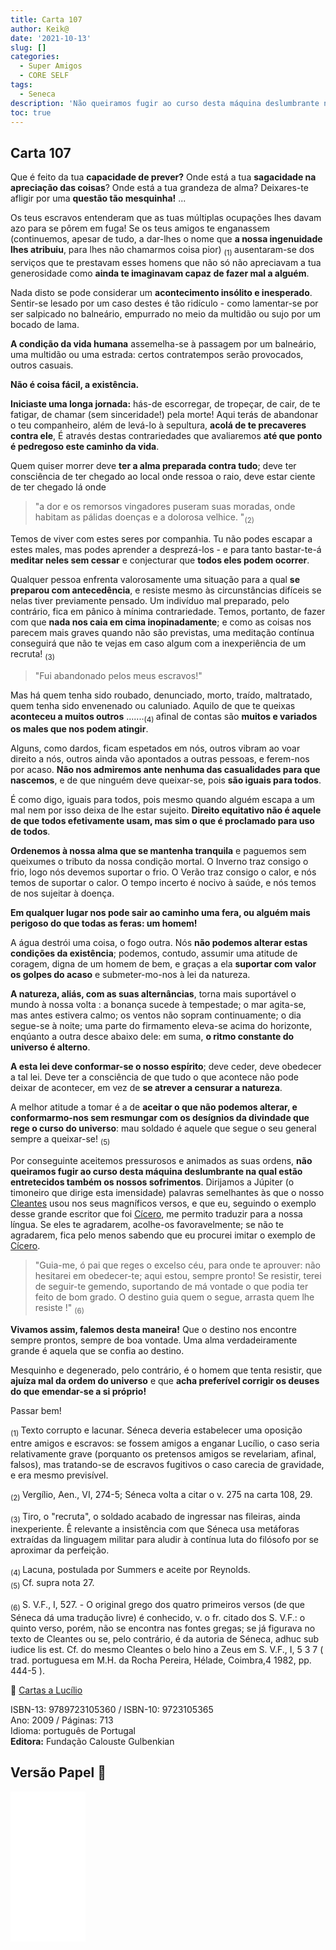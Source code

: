 ```yaml
---
title: Carta 107
author: Keik@
date: '2021-10-13'
slug: []
categories:
  - Super Amigos
  - CORE SELF
tags:
  - Seneca
description: 'Não queiramos fugir ao curso desta máquina deslumbrante na qual estão entretecidos também os nossos sofrimentos.'
toc: true
---
```


## Carta 107

Que é feito da tua **capacidade de prever?** Onde está a tua **sagacidade na apreciação das coisas**? Onde está a tua grandeza de alma? Deixares-te afligir por uma **questão tão mesquinha!** ... 

Os teus escravos entenderam que as tuas múltiplas ocupações lhes davam azo para se pôrem em fuga! Se os teus amigos te enganassem (continuemos, apesar de tudo, a dar-lhes o nome que **a nossa ingenuidade lhes atribuiu**, para lhes não chamarmos coisa pior) <sub>(1) </sub> ausentaram-se dos serviços que te prestavam esses homens que não só não apreciavam a tua generosidade como **ainda te imaginavam capaz de fazer mal a alguém**. 

Nada disto se pode considerar um **acontecimento insólito e inesperado**. Sentir-se lesado por um caso destes é tão ridículo - como lamentar-se por ser salpicado no balneário, empurrado no meio da multidão ou sujo por um bocado de lama. 

**A condição da vida humana** assemelha-se à passagem por um balneário, uma multidão ou uma estrada: certos contratempos serão provocados, outros casuais. 

**Não é coisa fácil, a existência.**

**Iniciaste uma longa jornada:** hás-de escorregar, de tropeçar, de cair, de te fatigar, de chamar (sem sinceridade!) pela morte! Aqui terás de abandonar o teu companheiro, além de levá-lo à sepultura, **acolá de te precaveres contra ele**, É através destas contrariedades que avaliaremos **até que ponto é pedregoso este caminho da vida**.

Quem quiser morrer deve **ter a alma preparada contra tudo**; deve ter consciência de ter chegado ao local onde ressoa o raio, deve estar ciente de ter chegado lá onde 

> "a dor e os remorsos vingadores puseram suas moradas, onde habitam as pálidas doenças e a dolorosa velhice. "<sub>(2) </sub> 

Temos de viver com estes seres por companhia. Tu não podes escapar a estes males, mas podes aprender a desprezá-los - e para tanto bastar-te-á **meditar neles sem cessar** e conjecturar que **todos eles podem ocorrer**. 

Qualquer pessoa enfrenta valorosamente uma situação para a qual **se preparou com antecedência**, e resiste mesmo às circunstâncias difíceis se nelas tiver previamente pensado. Um indivíduo mal preparado, pelo contrário, fica em pânico à mínima contrariedade. Temos, portanto, de fazer com que **nada nos caia em cima inopinadamente**; e como as coisas nos parecem mais graves quando não são previstas, uma meditação contínua conseguirá que não te vejas em caso algum com a inexperiência de um recruta! <sub>(3) </sub> 

> "Fui abandonado pelos meus escravos!" 

Mas há quem tenha sido roubado, denunciado, morto, traído, maltratado, quem tenha sido envenenado ou caluniado. Aquilo de que te queixas **aconteceu a muitos outros** .......<sub>(4) </sub> afinal de contas são **muitos e variados os males que nos podem atingir**. 

Alguns, como dardos, ficam espetados em nós, outros vibram ao voar direito a nós, outros ainda vão apontados a outras pessoas, e ferem-nos por acaso. **Não nos admiremos ante nenhuma das casualidades para que nascemos**, e de que ninguém deve queixar-se, pois **são iguais para todos**. 

É como digo, iguais para todos, pois mesmo quando alguém escapa a um mal nem por isso deixa de lhe estar sujeito. **Direito equitativo não é aquele de que todos efetivamente usam, mas sim o que é proclamado para uso de todos**. 

**Ordenemos à nossa alma que se mantenha tranquila** e paguemos sem queixumes o tributo da nossa condição mortal. O Inverno traz consigo o frio, logo nós devemos suportar o frio. O Verão traz consigo o calor, e nós temos de suportar o calor. O tempo incerto é nocivo à saúde, e nós temos de nos sujeitar à doença. 

**Em qualquer lugar nos pode sair ao caminho uma fera, ou alguém mais perigoso do que todas as feras: um homem!** 

A água destrói uma coisa, o fogo outra. Nós **não podemos alterar estas condições da existência**; podemos, contudo, assumir uma atitude de coragem, digna de um homem de bem, e graças a ela **suportar com valor os golpes do acaso** e submeter-mo-nos à lei da natureza. 

**A natureza, aliás, com as suas alternâncias**, torna mais suportável o mundo à nossa volta : a bonança sucede à tempestade; o mar agita-se, mas antes estivera calmo; os ventos não sopram continuamente; o dia segue-se à noite; uma parte do firmamento eleva-se acima do horizonte, enqúanto a outra desce abaixo dele: em suma, **o ritmo constante do universo é alterno**. 

**A esta lei deve conformar-se o nosso espírito**; deve ceder, deve obedecer a tal lei. Deve ter a consciência de que tudo o que acontece não pode deixar de acontecer, em vez de **se atrever a censurar a natureza**. 

A melhor atitude a tomar é a de **aceitar o que não podemos alterar, e conformarmo-nos sem resmungar com os desígnios da divindade que rege o curso do universo**: mau soldado é aquele que segue o seu general sempre a queixar-se! <sub>(5) </sub> 

Por conseguinte aceitemos pressurosos e animados as suas ordens, **não queiramos fugir ao curso desta máquina deslumbrante na qual estão entretecidos também os nossos sofrimentos**. Dirijamos a Júpiter (o timoneiro que dirige esta imensidade) palavras semelhantes às que o nosso [Cleantes](https://pt.wikipedia.org/wiki/Cleantes_de_Assos) usou nos seus magníficos versos, e que eu, seguindo o exemplo desse grande escritor que foi [Cícero](https://pt.wikipedia.org/wiki/C%C3%ADcero), me permito traduzir para a nossa língua. Se eles te agradarem, acolhe-os favoravelmente; se não te agradarem, fica pelo menos sabendo que eu procurei imitar o exemplo de [Cícero](https://pt.wikipedia.org/wiki/C%C3%ADcero).


> "Guia-me, ó pai que reges o excelso céu, para onde te aprouver: não hesitarei em obedecer-te; aqui estou, sempre pronto! Se resistir, terei de seguir-te gemendo, suportando de má vontade o que podia ter feito de bom grado. O destino guia quem o segue,
arrasta quem lhe resiste !" <sub>(6) </sub>  

**Vivamos assim, falemos desta maneira!** Que o destino nos encontre sempre prontos, sempre de boa vontade. Uma alma verdadeiramente grande é aquela que se confia ao destino. 

Mesquinho e degenerado, pelo contrário, é o homem que tenta resistir, que **ajuíza mal da ordem do universo** e que **acha preferível corrigir os deuses do que emendar-se a si próprio!**

Passar bem!


<sub>(1) </sub> Texto corrupto e lacunar. Séneca deveria estabelecer uma oposição entre amigos e escravos: se fossem amigos a enganar Lucílio, o caso seria relativamente grave (porquanto os pretensos amigos se revelariam, afinal, falsos), mas tratando-se de escravos fugitivos o caso carecia de gravidade, e era mesmo previsível.  

<sub>(2) </sub>  Vergílio, Aen., VI, 274-5; Séneca volta a citar o v. 275 na carta 108, 29.

<sub>(3) </sub>  Tiro, o "recruta", o soldado acabado de ingressar nas fileiras, ainda inexperiente. Ê relevante a insistência com que Séneca usa metáforas extraídas da linguagem militar para aludir à contínua luta do filósofo por se aproximar da perfeição.

<sub>(4) </sub>  Lacuna, postulada por Summers e aceite por Reynolds.     
<sub>(5) </sub>  Cf. supra nota 27.   

<sub>(6) </sub> S. V.F., I, 527. - O original grego dos quatro primeiros versos (de que Séneca dá uma tradução livre) é conhecido, v. o fr. citado dos S. V.F.: o quinto verso, porém, não se encontra nas fontes gregas; se já figurava no texto de Cleantes ou se, pelo contrário, é da autoria de Séneca, adhuc sub iudice lis est. Cf. do mesmo Cleantes o belo hino a Zeus em S. V.F., I, 5 3 7 ( trad. portuguesa em M.H. da Rocha Pereira, Hélade, Coimbra,4 1982, pp. 444-5 ).


:book: [Cartas a Lucílio](https://www.skoob.com.br/cartas-a-lucilio-37684ed41245.html)

ISBN-13: 9789723105360 / ISBN-10: 9723105365  
Ano: 2009 / Páginas: 713  
Idioma: português de Portugal   
**Editora:** Fundação Calouste Gulbenkian

## Versão Papel :book:

<iframe style="width:120px;height:240px;" marginwidth="0" marginheight="0" scrolling="no" frameborder="0" src="//ws-na.amazon-adsystem.com/widgets/q?ServiceVersion=20070822&OneJS=1&Operation=GetAdHtml&MarketPlace=BR&source=ac&ref=tf_til&ad_type=product_link&tracking_id=mundodekeika-20&marketplace=amazon&amp;region=BR&placement=9723105365&asins=9723105365&linkId=fb8dc16224bc0c2b7943ec769c5b5905&show_border=true&link_opens_in_new_window=true&price_color=333333&title_color=0066c0&bg_color=ffffff">
    </iframe>
